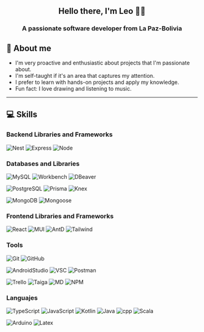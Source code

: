 <h2 align="center">Hello there, I'm Leo 🐢👋</h2>

<h3 align="center">A passionate software developer from La Paz-Bolivia</h3>

## 🐢 About me
- I'm very proactive and enthusiastic about projects that I'm passionate about. 
- I'm self-taught if it's an area that captures my attention.
- I prefer to learn with hands-on projects and apply my knowledge.
- Fun fact: I love drawing and listening to music.

---

<!-- https://img.shields.io/badge/[Texto del Badge]-%23[ColorHex].svg?style=for-the-badge&logo=[Nombre del Logo]&logoColor=[ColorHex del Logo] -->
## 💻 Skills
### Backend Libraries and Frameworks
![Nest](https://img.shields.io/badge/Nest.js-%23E0234E.svg?style=for-the-badge&logo=nestjs&logoColor=white)
![Express](https://img.shields.io/badge/Express,js-%23000000.svg?style=for-the-badge&logo=express&logoColor=#4479A1)
![Node](https://img.shields.io/badge/node.js-%235FA04E.svg?style=for-the-badge&logo=node.js&logoColor=white)

### Databases and Libraries
![MySQL](https://img.shields.io/badge/MySQL-white.svg?style=for-the-badge&logo=mysql&logoColor=#4479A1)
![Workbench](https://img.shields.io/badge/SQL_Workbench-%234479A1.svg?style=for-the-badge&logo=mysql&logoColor=white)
![DBeaver](https://img.shields.io/badge/DBeaver-%23382923.svg?style=for-the-badge&logo=dbeaver&logoColor=white)

![PostgreSQL](https://img.shields.io/badge/Postgre_SQL-%234169E1.svg?style=for-the-badge&logo=postgresql&logoColor=white)
![Prisma](https://img.shields.io/badge/Prisma-%232D3748.svg?style=for-the-badge&logo=prisma&logoColor=white)
![Knex](https://img.shields.io/badge/Knex-%23D26B38.svg?style=for-the-badge&logo=knex.js&logoColor=white)

![MongoDB](https://img.shields.io/badge/Mongo_DB-%2347A248.svg?style=for-the-badge&logo=mongodb&logoColor=white)
![Mongoose](https://img.shields.io/badge/Mongoose-%23880000.svg?style=for-the-badge&logo=mongoose&logoColor=white)

### Frontend Libraries and Frameworks
![React](https://img.shields.io/badge/React.JS-black.svg?style=for-the-badge&logo=react&logoColor=#61DAFB)
![MUI](https://img.shields.io/badge/MUI-%23007FFF.svg?style=for-the-badge&logo=mui&logoColor=white)
![AntD](https://img.shields.io/badge/Ant_Design-%230170FE.svg?style=for-the-badge&logo=antdesign&logoColor=white)
![Tailwind](https://img.shields.io/badge/Tailwind-%2306B6D4.svg?style=for-the-badge&logo=tailwindcss&logoColor=white)

### Tools
![Git](https://img.shields.io/badge/Git-%23F05032.svg?style=for-the-badge&logo=git&logoColor=white)
![GitHub](https://img.shields.io/badge/GitHub-100000?style=for-the-badge&logo=github&logoColor=white)

![AndroidStudio](https://img.shields.io/badge/Android_Studio-white.svg?style=for-the-badge&logo=android&logoColor=%233DDC84)
![VSC](https://img.shields.io/badge/Visual_Studio-%23007ACC.svg?style=for-the-badge)
![Postman](https://img.shields.io/badge/Postman-%23FF6C37.svg?style=for-the-badge&logo=postman&logoColor=white)

![Trello](https://img.shields.io/badge/Trello-%230052CC.svg?style=for-the-badge&logo=trello&logoColor=white)
![Taiga](https://img.shields.io/badge/Taiga-%233DDC84.svg?style=for-the-badge)
![MD](https://img.shields.io/badge/Markdown-black.svg?style=for-the-badge&logo=markdown&logoColor=white)
![NPM](https://img.shields.io/badge/NPM-%23CB3837.svg?style=for-the-badge&logo=npm&logoColor=white)
 
### Languajes
![TypeScript](https://img.shields.io/badge/TypeScript-%23007ACC.svg?style=for-the-badge&logo=typescript&logoColor=white) 
![JavaScript](https://img.shields.io/badge/JavaScript-%23F7DF1E.svg?style=for-the-badge&logo=javascript&logoColor=black)
![Kotlin](https://img.shields.io/badge/Kotlin-%237F52FF.svg?style=for-the-badge&logo=kotlin&logoColor=white)
![Java](https://img.shields.io/badge/Java-%23ED8B00.svg?style=for-the-badge&logo=java&logoColor=black)
![cpp](https://img.shields.io/badge/C++-%2300599C.svg?style=for-the-badge&logo=cplusplus&logoColor=white)
![Scala](https://img.shields.io/badge/Scala-%23DC322F.svg?style=for-the-badge&logo=scala&logoColor=white)

![Arduino](https://img.shields.io/badge/Arduino-%2300878F.svg?style=for-the-badge&logo=arduino&logoColor=white)
![Latex](https://img.shields.io/badge/Latex-%23008080.svg?style=for-the-badge&logo=latex&logoColor=white)